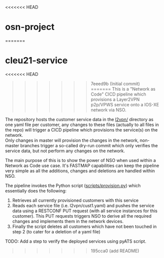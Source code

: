 <<<<<<< HEAD
# osn-project
=======
# cleu21-service

<<<<<<< HEAD
>>>>>>> 7eeed9b (Initial commit)
=======
This is a "Network as Code" CICD pipeline which provisions a Layer2VPN p2p/VPWS service onto a IOS-XE network via NSO.

The repository hosts the customer service data in the [l2vpn/](l2vpn/) directory as one yaml file per customer, any changes to these files (actually to all files in the repo) will trigger a CICD pipeline which provisions the service(s) on the network.  
Only changes in master will provision the changes in the network, non-master branches trigger a so-called dry-run commit which only verifies the service data, but not perform any changes on the network.

The main purpose of this is to show the power of NSO when used within a Network as Code use case. It's FASTMAP capabilities can keep the pipeline very simple as all the additions, changes and deletions are handled within NSO.

The pipeline invokes the Python script ([scripts/provision.py](scripts/provision.py)) which essentially does the following:

1. Retrieves all currently provisioned customers with this service
2. Reads each service file (i.e. l2vpn/cust1.yaml) and pushes the service data using a RESTCONF PUT request (with all service instances for this customer). This PUT requests triggers NSO to derive all the required changes and implements them in the network devices. 
3. Finally the script deletes all customers which have not been touched in step 2 (to cater for a deletion of a yaml file)

TODO: Add a step to verify the deployed services using pyATS script.

>>>>>>> 195cca0 (add README)
